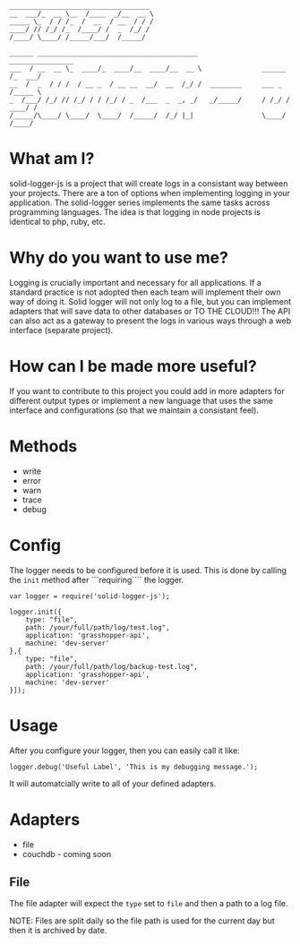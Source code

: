     ___________________________________
    __  ___/_  __ \__  /____  _/__  __ \
    _____ \_  / / /_  /  __  / __  / / /
    ____/ // /_/ /_  /____/ /  _  /_/ /
    /____/ \____/ /_____/___/  /_____/

    ______ ________________________________________                ________________
    ___  / __  __ \_  ____/_  ____/__  ____/__  __ \               ______  /_  ___/
    __  /  _  / / /  / __ _  / __ __  __/  __  /_/ /  ________     ___ _  /_____ \
    _  /___/ /_/ // /_/ / / /_/ / _  /___  _  _, _/   _/_____/     / /_/ / ____/ /
    /_____/\____/ \____/  \____/  /_____/  /_/ |_|                 \____/  /____/


# What am I?

solid-logger-js is a project that will create logs in a consistant way between your projects. There are a ton of options
when implementing logging in your application. The solid-logger series implements the same tasks across programming
languages. The idea is that logging in node projects is identical to php, ruby, etc.

# Why do you want to use me?

Logging is crucially important and necessary for all applications. If a standard practice is not adopted then each
 team will implement their own way of doing it. Solid logger will not only log to a file, but you can implement
 adapters that will save data to other databases or TO THE CLOUD!!! The API can also act as a gateway to
 present the logs in various ways through a web interface (separate project).


# How can I be made more useful?

If you want to contribute to this project you could add in more adapters for different output types or implement a new
language that uses the same interface and configurations (so that we maintain a consistant feel).

# Methods

* write
* error
* warn
* trace
* debug



# Config

The logger needs to be configured before it is used. This is done by calling the ```init``` method after ```requiring````
the logger.

    var logger = require('solid-logger-js');

    logger.init({
        type: "file",
        path: /your/full/path/log/test.log",
        application: 'grasshopper-api',
        machine: 'dev-server'
    },{
        type: "file",
        path: /your/full/path/log/backup-test.log",
        application: 'grasshopper-api',
        machine: 'dev-server'
    }]);


# Usage

After you configure your logger, then you can easily call it like:

    logger.debug('Useful Label', 'This is my debugging message.');

It will automatcially write to all of your defined adapters.


# Adapters

* file
* couchdb - coming soon

## File

The file adapter will expect the ```type``` set to ```file``` and then a path to a log file.

NOTE: Files are split daily so the file path is used for the current day but then it is archived by date.


